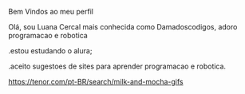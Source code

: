 Bem Vindos ao meu perfil

Olá, sou Luana Cercal mais conhecida como Damadoscodigos, adoro programacao e robotica 

.estou estudando o alura;

.aceito sugestoes de sites para aprender programacao e robotica.

https://tenor.com/pt-BR/search/milk-and-mocha-gifs
